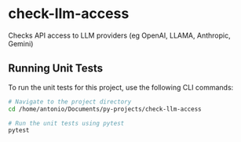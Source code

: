 # check-llm-access
Checks API access to LLM providers (eg OpenAI, LLAMA, Anthropic, Gemini)

## Running Unit Tests

To run the unit tests for this project, use the following CLI commands:

```sh
# Navigate to the project directory
cd /home/antonio/Documents/py-projects/check-llm-access

# Run the unit tests using pytest
pytest
```